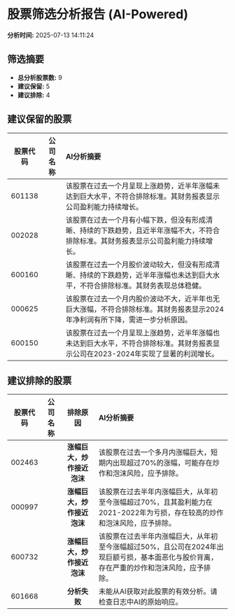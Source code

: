 # 股票筛选分析报告 (AI-Powered)

**分析时间:** 2025-07-13 14:11:24

## 筛选摘要

- **总分析股票数:** 9
- **建议保留:** 5
- **建议排除:** 4

## 建议保留的股票

| 股票代码 | 公司名称 | AI分析摘要 |
|:---:|:---:|:---|
| 601138 |  | 该股票在过去一个月呈现上涨趋势，近半年涨幅未达到巨大水平，不符合排除标准。其财务报表显示公司盈利能力持续增长。 |
| 002028 |  | 该股票在过去一个月有小幅下跌，但没有形成清晰、持续的下跌趋势，且近半年涨幅不大，不符合排除标准。其财务报表显示公司盈利能力持续增长。 |
| 600160 |  | 该股票在过去一个月股价波动较大，但没有形成清晰、持续的下跌趋势，近半年涨幅也未达到巨大水平，不符合排除标准。其财务表现总体稳健。 |
| 000625 |  | 该股票在过去一个月内股价波动不大，近半年也无巨大涨幅，不符合排除标准。其财务报表显示2024年净利润有所下降，需进一步分析原因。 |
| 600150 |  | 该股票在过去一个月呈现上涨趋势，近半年涨幅也未达到巨大水平，不符合排除标准。其财务报表显示公司在2023-2024年实现了显著的利润增长。 |

## 建议排除的股票

| 股票代码 | 公司名称 | 排除原因 | AI分析摘要 |
|:---:|:---:|:---:|:---|
| 002463 |  | **涨幅巨大，炒作接近泡沫** | 该股票在过去一个多月内涨幅巨大，短期内出现超过70%的涨幅，可能存在炒作和泡沫风险，应予排除。 |
| 000997 |  | **涨幅巨大，炒作接近泡沫** | 该股票在过去半年内涨幅巨大，从年初至今涨幅超过70%，且其盈利能力在2021-2022年为亏损，存在较高的炒作和泡沫风险，应予排除。 |
| 600732 |  | **涨幅巨大，炒作接近泡沫** | 该股票在过去半年内涨幅巨大，从年初至今涨幅超过50%，且公司在2024年出现巨额亏损，基本面恶化与股价背离，存在严重的炒作和泡沫风险，应予排除。 |
| 601668 |  | **分析失败** | 未能从AI获取对此股票的有效分析。请检查日志中AI的原始响应。 |
